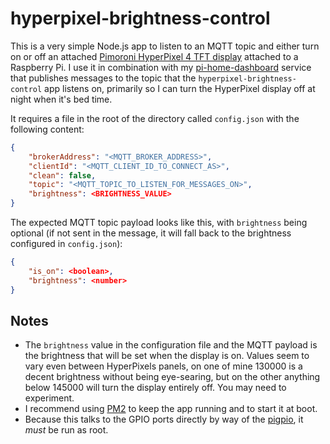 # hyperpixel-brightness-control

This is a very simple Node.js app to listen to an MQTT topic and either turn on or off an attached [Pimoroni HyperPixel 4 TFT display](https://shop.pimoroni.com/products/hyperpixel-4?variant=12569539706963) attached to a Raspberry Pi. I use it in combination with my [pi-home-dashboard](https://github.com/VirtualWolf/pi-home-dashboard) service that publishes messages to the topic that the `hyperpixel-brightness-control` app listens on, primarily so I can turn the HyperPixel display off at night when it's bed time.

It requires a file in the root of the directory called `config.json` with the following content:

```json
{
    "brokerAddress": "<MQTT_BROKER_ADDRESS>",
    "clientId": "<MQTT_CLIENT_ID_TO_CONNECT_AS>",
    "clean": false,
    "topic": "<MQTT_TOPIC_TO_LISTEN_FOR_MESSAGES_ON>",
    "brightness": <BRIGHTNESS_VALUE>
}
```

The expected MQTT topic payload looks like this, with `brightness` being optional (if not sent in the message, it will fall back to the brightness configured in `config.json`):

```json
{
    "is_on": <boolean>,
    "brightness": <number>
}
```

## Notes
* The `brightness` value in the configuration file and the MQTT payload is the brightness that will be set when the display is on. Values seem to vary even between HyperPixels panels, on one of mine 130000 is a decent brightness without being eye-searing, but on the other anything below 145000 will turn the display entirely off. You may need to experiment.
* I recommend using [PM2](https://pm2.keymetrics.io) to keep the app running and to start it at boot.
* Because this talks to the GPIO ports directly by way of the [pigpio](https://github.com/fivdi/pigpio), it _must_ be run as root.
